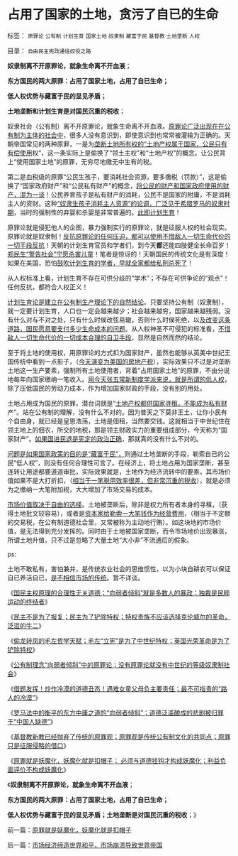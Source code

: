 # 占用了国家的土地，贪污了自已的生命

标签： `原罪论` `公有制` `计划生育` `国家土地` `奴隶制` `藏富于民` `基督教` `土地垄断` `人权` 

目录： `自由民主宪政通往奴役之路`

**奴隶制离不开原罪论，就象生命离不开血液**；

**东方国民的两大原罪：占用了国家土地，占用了自已生命；**

**低人权优势与藏富于民的显见矛盾；**

**土地垄断和计划生育是对国民沉重的税收**；

奴隶社会（公有制）离不开原罪论，就象生命离不开血液。[原罪论广泛出现在在公有制为主体的社会中](../../../2011/9/30/基督教必须抛弃原罪观，才能接纳人权.md)，很多人没有意识到，即使意识到也常常被灌输为正确的。天朝帝国常见的两种原罪，一是为[垄断土地所有权的“土地产权属于国家，公民只有有偿使用](../../../2011/10/18/高房价就是土地垄断的高税收.md)权”，这一条实际上是偷换了“领土主权”和“土地产权”的概念。让公民背上“使用国家土地”的原罪，无穷尽地缴无中生有的税。

第二是血税级的原罪“公民生孩子，要消耗社会资源，要多缴税（罚款）”，这是偷换了“国家政府财产”和“公民私有财产”的概念，[将公民的财产和国家政府使用的财产，混为一谈](../../../2009/12/4/讲政治的货币和要讲政治的私有财产.md)！公民养育孩子是私有财产的消耗，公民不是国家的附庸，不是消耗主人的资财。这种[“奴隶生孩子消耗主人资源”的论调，广泛见于希腊罗马的奴隶时期](../../../2011/7/21/令人心酸的希腊奴隶不是历史.md)，当时的强制性的弃婴和杀婴是非常普遍的。[此即计划生育](../../../2009/11/29/计划生育成了“最不坏”的选择.md)！

原罪论就是侵犯他人的企图，暴力强制实行的原罪论，就是征服人权的社会现实。原罪论就是奴隶制！[反抗原罪论的任何压迫，都可以使用不惜敌人一切生命代价的一切手段反抗](../../../2010/12/24/为什么中国传统文化内斗不休？计划生育.md)！天朝的计划生育官员和学者们，到今天**都**还能四肢健全长命百岁！[郑民生“警告社会”宁愿杀害儿童](../../../2010/3/26/“郑民生屠幼案”无涉公平和民主和道德.md)！笔者是惊讶的！天朝国民的传统文化是有深度！如果在美国，恐怕[鼓吹计划生育的学者，早就全家都给私刑杀死了](../../../2011/1/22/计划生育荒谬绝伦.md)！



从人权标准上看，计划生育不存在可供分歧的“学术”；不存在可供争论的“观点”！任何反抗，都符合人权正义！

[计划生育论是建立在公有制生产理论下的自然结论](http://hi.baidu.com/darthchn/blog/item/95314adfd09ec94694ee37e1.html)。只要坚持公有制（奴隶制），就一定要计划生育，人口也一定会越来越少；社会越来越穷，国家越来越残弱。没有什么对与不对之处，只有什么时侯改弦易辙，否则什么时侯死绝，以[及改变这条道路，国民愿意要支付多少生命成本的问题](../../../2010/12/24/计划生育是计划经济的灾难；.md)。从人权神圣不可侵犯的标准看，[不惜敌人一切生命代价的一切成本合理的自卫手段](../../../2010/8/1/人权法学并不关心“正义”;美国人权法则和枪械管制.md)，显然是自然而然的结论。

至于将土地的使用权，用原罪论的方式扣为国家财产，虽然也能够从英美中世纪王国传统中看到一点影子，（[今天演变为美国的房地产税](../../../2011/7/19/民主最大的敌人不是专制，而是民粹.md)），实际效果只不过是对垄断土地这一生产要素，强制所有土地使用者，背着“占用国家土地”的原罪，不由分说地每年向国家缴纳一笔收入。[用今天张五常新制度学派来说，就是所谓的低人权](../../../2010/9/2/民主目的是合理税收;公有制就是税收;税负低估.md)，除了压低国民的劳动力成本，作为增加国家财政的手段，没有别的用处。

土地占用成为国民的原罪，潜台词就是“[土地产权都供国家寻租，不能成为私有财](../../../2011/5/20/城乡结合部黑社会化的原因是土地财政.md)产”。站在公有制的理解，没有什么不对的。因为普天之下莫非王土，让你小民有个自由身，就已经是皇恩浩荡，土地是佃租，当然要交钱。这就相当于中世纪住在领主地上的佃农，所交的地税，那是领主财政实力的重要组成部分，今天称为“国家财产”。[如果国进民退是宪定的政治正确](../../../2009/12/17/崇祯皇帝获报“国进民退”.md)，那就真的没有什么不对的。

[问题是如果国家政策的目的是“藏富于民”，](../../../2009/12/1/藏富于民才能富国强兵的经济原理.md)则通过土地垄断的手段，勒索自已的公民“低人权”，则没有任何合理性可言了。在经济上，将土地占用为国家垄断，甚至连转让用途都要道道审批，实际效果就是，土地作为经济流转中的要素，其市场价值如果不是大打折扣，（[相当于一笔税用效率很差，但非常沉重的税收](../../../2009/9/16/国民税负强度要算上行政垄断.md)），就是必须为之缴纳一大笔附加税，大大增加了市场交易的成本。

[市场价值取决于自由的选择](../../../2011/7/16/自由的选择，法治的规范，专制的监管.md)。土地被垄断后，除非是权力所有者本身的寻租，（获得土地批文较容易），或者是[资本家给勒索一大笔钱作为经营费用](../../../2009/8/7/生意难做，打肿脸充胖子的民营企业家.md)，（相当于不定额的交易税，在公有制道德社会里，又常被称为主动地行贿）。如这块地的市场价值，是无法得到充分发挥的。同时由于土地被国家垄断，而令市场地价出现暴涨，所谓土地升值，只不过是忽略了大量土地“大小非”不流通后的假象。

ps:

土地不敢私有，害怕兼并，是传统农业社会的思维惯性，以为小块自耕农可以保证自已养活自已，[是不相信市场的传统](http://darthvad.blog.163.com/blog/static/5339947020119610454890/)。暂不详谈。

《[国民主权原理的合理性无关道德；“向弱者倾斜”就是多数人的暴政；独裁是民粹运动的终结者](../../../2011/10/20/“向弱者倾斜”就是多数的暴政；独裁是民粹的终结者.md)》

《[民主不是为了报复；民主为了铲除特权；特权贵族不应该选择克伦威尔的革命，泛滥的牛二](../../../2011/10/21/民主不是为了报复，请不要选择克伦威尔革命.md)》

《[偷龙转凤的毛左哲学天赋；毛左“立宪”是为了中世纪特权；英国光荣革命是为了铲除特权](../../../2011/10/21/英国光荣革命是铲除特权.md)》

《[公有制理念“向弱者倾斜”中的原罪论；没有原罪论就没有中世纪的等级奴隶制社会](../../../2011/10/21/没有原罪论就没有中世纪的等级奴隶制社会.md)》

《[借题发挥！炒作冷漠的道德丑态！遇难女童父母负主要责任；最不可指责的“路人的冷漠”](../../../2011/10/22/借题发挥!炒作佛山悲剧的道德分子丑态.md)》

《[罗马法中的衡平的东方中庸之道的“向弱者倾斜”；道德泛滥酿成的悲剧被归罪于“中国人缺德”](../../../2011/10/22/罗马法衡平的中庸之道的“向弱者倾斜”的传统恶法.md)》

《[基督教新教已经抛弃了传统的原罪观；原罪观是传统公有制文化的共同点；原罪只是征服侵略的借口](../../../2011/10/22/基督教已抛弃了传统原罪观；原罪是征服的借口.md)》

《[原罪就是妖魔化，妖魔化就是扣帽子；
必须与道德挂钩才构成妖魔化；利益负面评价不构成妖魔化](../../../2011/10/22/原罪就是妖魔化，妖魔化就是扣帽子.md)》

《**奴隶制离不开原罪论，就象生命离不开血液**；

**东方国民的两大原罪：占用了国家土地，占用了自已生命；**

**低人权优势与藏富于民的显见矛盾；土地垄断是对国民沉重的税收**；》



前一篇：[原罪就是妖魔化，妖魔化就是扣帽子](../../../2011/10/22/原罪就是妖魔化，妖魔化就是扣帽子.md)

后一篇：[市场经济缔造世界和平，市场崩溃导致世界帝国](../../../2011/10/23/市场经济缔造世界和平，市场崩溃导致世界帝国.md)
